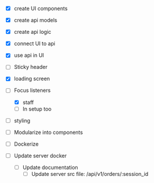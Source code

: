 - [x] create UI components

- [x] create api models
- [x] create api logic

- [x] connect UI to api
- [x] use api in UI

- [ ] Sticky header
- [x] loading screen

- [ ] Focus listeners 
  - [x] staff
  - [ ] In setup too

- [ ] styling

- [ ] Modularize into components

- [ ] Dockerize
- [ ] Update server docker
  - [ ] Update documentation
    - [ ] Update server src file: /api/v1/orders/:session_id